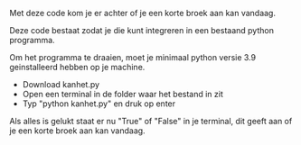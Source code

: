 Met deze code kom je er achter of je een korte broek aan kan vandaag.

Deze code bestaat zodat je die kunt integreren in een bestaand python programma.

Om het programma te draaien, moet je minimaal python versie 3.9 geinstalleerd hebben op je machine.
- Download kanhet.py
- Open een terminal in de folder waar het bestand in zit
- Typ "python kanhet.py" en druk op enter

Als alles is gelukt staat er nu "True" of "False" in je terminal, dit geeft aan of je een korte broek aan kan vandaag.
